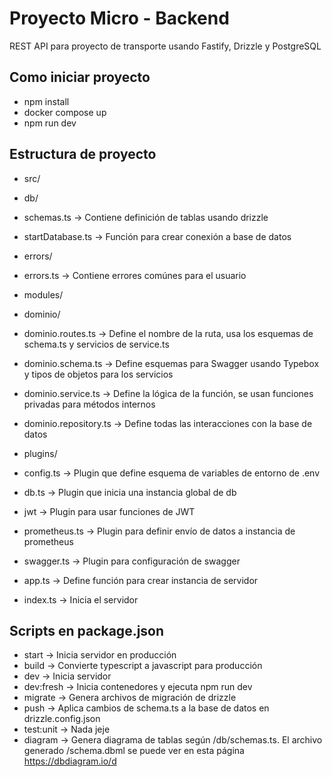 # Proyecto Micro - Backend

REST API para proyecto de transporte usando Fastify, Drizzle y PostgreSQL


## Como iniciar proyecto
- npm install
- docker compose up
- npm run dev

## Estructura de proyecto
- src/
 - db/
  - schemas.ts -> Contiene definición de tablas usando drizzle
  - startDatabase.ts -> Función para crear conexión a base de datos

- errors/
 - errors.ts -> Contiene errores comúnes para el usuario

- modules/
 - dominio/
  - dominio.routes.ts -> Define el nombre de la ruta, usa los esquemas de schema.ts y servicios de service.ts
  - dominio.schema.ts -> Define esquemas para Swagger usando Typebox y tipos de objetos para los servicios 
  - dominio.service.ts -> Define la lógica de la función, se usan funciones privadas para métodos internos
  - dominio.repository.ts -> Define todas las interacciones con la base de datos

- plugins/
 - config.ts -> Plugin que define esquema de variables de entorno de .env
 - db.ts -> Plugin que inicia una instancia global de db
 - jwt -> Plugin para usar funciones de JWT
 - prometheus.ts -> Plugin para definir envío de datos a instancia de prometheus
 - swagger.ts -> Plugin para configuración de swagger

- app.ts -> Define función para crear instancia de servidor
- index.ts -> Inicia el servidor

## Scripts en package.json
- start -> Inicia servidor en producción
- build -> Convierte typescript a javascript para producción
- dev -> Inicia servidor
- dev:fresh -> Inicia contenedores y ejecuta npm run dev
- migrate -> Genera archivos de migración de drizzle
- push -> Aplica cambios de schema.ts a la base de datos en drizzle.config.json
- test:unit -> Nada jeje
- diagram -> Genera diagrama de tablas según /db/schemas.ts. El archivo generado /schema.dbml se puede ver en esta página https://dbdiagram.io/d